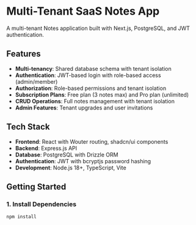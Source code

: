 # Multi-Tenant SaaS Notes App

A multi-tenant Notes application built with Next.js, PostgreSQL, and JWT authentication.

## Features

- **Multi-tenancy**: Shared database schema with tenant isolation
- **Authentication**: JWT-based login with role-based access (admin/member)
- **Authorization**: Role-based permissions and tenant isolation
- **Subscription Plans**: Free plan (3 notes max) and Pro plan (unlimited)
- **CRUD Operations**: Full notes management with tenant isolation
- **Admin Features**: Tenant upgrades and user invitations

## Tech Stack

- **Frontend**: React with Wouter routing, shadcn/ui components
- **Backend**: Express.js API
- **Database**: PostgreSQL with Drizzle ORM
- **Authentication**: JWT with bcryptjs password hashing
- **Development**: Node.js 18+, TypeScript, Vite

## Getting Started

### 1. Install Dependencies

```bash
npm install
